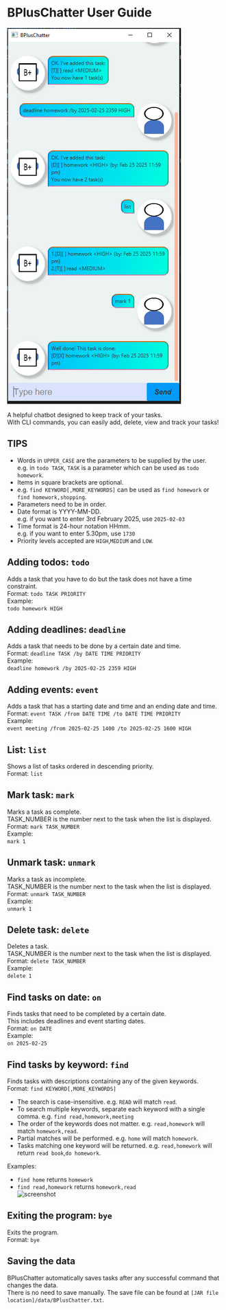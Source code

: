 # BPlusChatter User Guide

![screenshot](./Ui.png)

A helpful chatbot designed to keep track of your tasks. <br>
With CLI commands, you can easily add, delete, view and track your tasks!

## TIPS
- Words in ```UPPER_CASE``` are the parameters to be supplied by the user.<br>
e.g. in ```todo TASK```, ```TASK``` is a parameter which can be used as
```todo homework```.<br>
- Items in square brackets are optional.
- e.g. ```find KEYWORD[,MORE_KEYWORDS]``` can be used as
```find homework``` or ```find homework,shopping```.
- Parameters need to be in order.
- Date format is YYYY-MM-DD.<br>
e.g. if you want to enter 3rd February 2025, use ```2025-02-03```
- Time format is 24-hour notation HHmm.<br>
e.g. if you want to enter 5.30pm, use ```1730```
- Priority levels accepted are ```HIGH```,```MEDIUM``` and ```LOW```.

## Adding todos: ```todo```
Adds a task that you have to do but the task does not have a time constraint.<br>
Format: ```todo TASK PRIORITY```<br>
Example:<br>
```todo homework HIGH```

## Adding deadlines: ```deadline```
Adds a task that needs to be done by a certain date and time.<br>
Format: ```deadline TASK /by DATE TIME PRIORITY```<br>
Example:<br>
```deadline homework /by 2025-02-25 2359 HIGH```

## Adding events: ```event```
Adds a task that has a starting date and time and an ending date and time.<br>
Format: ```event TASK /from DATE TIME /to DATE TIME PRIORITY```<br>
Example:<br>
```event meeting /from 2025-02-25 1400 /to 2025-02-25 1600 HIGH```

## List: ```list```
Shows a list of tasks ordered in descending priority.<br>
Format: ```list```

## Mark task: ```mark```
Marks a task as complete.<br>
TASK_NUMBER is the number next to the task when the list is displayed.<br>
Format: ```mark TASK_NUMBER```<br>
Example:<br>
```mark 1```

## Unmark task: ```unmark```
Marks a task as incomplete.<br>
TASK_NUMBER is the number next to the task when the list is displayed.<br>
Format: ```unmark TASK_NUMBER```<br>
Example:<br>
```unmark 1```

## Delete task: ```delete```
Deletes a task.<br>
TASK_NUMBER is the number next to the task when the list is displayed.<br>
Format: ```delete TASK_NUMBER```<br>
Example:<br>
```delete 1```

## Find tasks on date: ```on```
Finds tasks that need to be completed by a certain date.<br>
This includes deadlines and event starting dates.<br>
Format: ```on DATE```<br>
Example:<br>
```on 2025-02-25```

## Find tasks by keyword: ```find```
Finds tasks with descriptions containing any of the given keywords.<br>
Format: ```find KEYWORD[,MORE_KEYWORDS]```
- The search is case-insensitive. e.g. ```READ``` will match ```read```.
- To search multiple keywords, separate each keyword with a single comma.
e.g. ```find read,homework,meeting```
- The order of the keywords does not matter. 
e.g. ```read,homework``` will match ```homework,read```.
- Partial matches will be performed.
e.g. ```home``` will match ```homework```.
- Tasks matching one keyword will be returned.
e.g. ```read,homework``` will return ```read book```,```do homework```.<br>

Examples:<br>
- ```find home``` returns ```homework```
- ```find read,homework``` returns ```homework,read```<br>
![screenshot](./find.png)

## Exiting the program: ```bye```
Exits the program.<br>
Format: ```bye```

## Saving the data
BPlusChatter automatically saves tasks after any successful command that changes the data.<br>
There is no need to save manually.
The save file can be found at ```[JAR file location]/data/BPlusChatter.txt```.